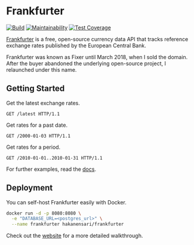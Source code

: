 # Frankfurter

[![Build](https://github.com/hakanensari/frankfurter/workflows/build/badge.svg)](https://github.com/hakanensari/frankfurter/actions)
[![Maintainability](https://api.codeclimate.com/v1/badges/81f8a458f29f171928f7/maintainability)](https://codeclimate.com/github/hakanensari/frankfurter/maintainability)
[![Test Coverage](https://api.codeclimate.com/v1/badges/81f8a458f29f171928f7/test_coverage)](https://codeclimate.com/github/hakanensari/frankfurter/test_coverage)

[Frankfurter](https://www.frankfurter.app) is a free, open-source currency data API that tracks reference exchange rates published by the European Central Bank.

Frankfurter was known as Fixer until March 2018, when I sold the domain. After the buyer abandoned the underlying open-source project, I relaunched under this name.

## Getting Started

Get the latest exchange rates.

```http
GET /latest HTTP/1.1
```

Get rates for a past date.

```http
GET /2000-01-03 HTTP/1.1
```

Get rates for a period.

```http
GET /2010-01-01..2010-01-31 HTTP/1.1
```

For further examples, read the [docs](https://www.frankfurter.app/docs#usage).

## Deployment

You can self-host Frankfurter easily with Docker.

```bash
docker run -d -p 8080:8080 \
  -e "DATABASE_URL=<postgres_url>" \
  --name frankfurter hakanensari/frankfurter
```

Check out the [website](https://www.frankfurter.app/docs#deployment) for a more detailed walkthrough.
